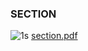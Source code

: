 ### SECTION
![1s](https://user-images.githubusercontent.com/90567603/135546862-a56718c8-2903-4bc4-ac34-1c520153bb8a.jpg)
[section.pdf](https://github.com/Vickeyxxxx/Portfolio/files/7263190/section.pdf)
